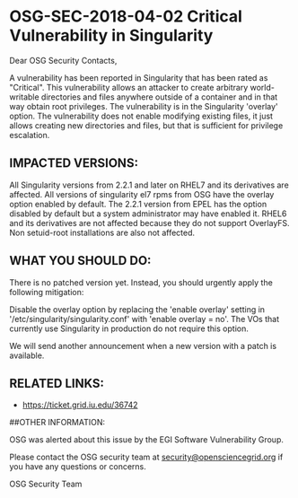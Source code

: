 # OSG-SEC-2018-04-02 Critical Vulnerability in Singularity

Dear OSG Security Contacts,

A vulnerability has been reported in Singularity that has been rated as "Critical". This vulnerability allows an attacker to create arbitrary world-writable directories and files anywhere outside of a container and in that way obtain root privileges. The vulnerability is in the Singularity 'overlay' option.  The vulnerability does not enable modifying existing files, it just allows creating new directories and files, but that is sufficient for privilege escalation.

## IMPACTED VERSIONS:
All Singularity versions from 2.2.1 and later on RHEL7 and its derivatives are affected.  All versions of singularity el7 rpms from OSG have the overlay option enabled by default.  The 2.2.1 version from EPEL has the option disabled by default but a system administrator may have enabled it.  RHEL6 and its derivatives are not affected because they do not support OverlayFS.  Non setuid-root installations are also not affected.

## WHAT YOU SHOULD DO:
There is no patched version yet.  Instead, you should urgently apply the following mitigation:

Disable the overlay option by replacing the 'enable overlay' setting in '/etc/singularity/singularity.conf' with 'enable overlay = no'.  The VOs that currently use Singularity in production do not require this option.

We will send another announcement when a new version with a patch is available.

## RELATED LINKS:
- https://ticket.grid.iu.edu/36742

##OTHER INFORMATION:

OSG was alerted about this issue by the EGI Software Vulnerability Group. 

Please contact the OSG security team at security@opensciencegrid.org if you have any questions or concerns. 

OSG Security Team

